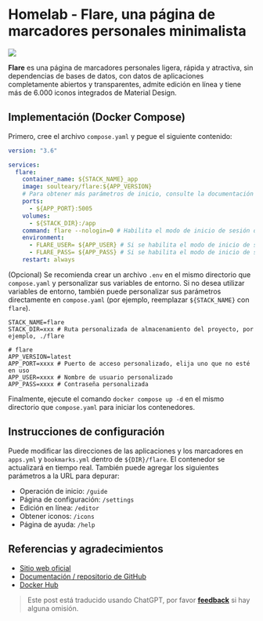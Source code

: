 # Homelab - Flare, una página de marcadores personales minimalista

![](https://wiki-media-1253965369.cos.ap-guangzhou.myqcloud.com/img/20230410170939.png)

**Flare** es una página de marcadores personales ligera, rápida y atractiva, sin dependencias de bases de datos, con datos de aplicaciones completamente abiertos y transparentes, admite edición en línea y tiene más de 6.000 iconos integrados de Material Design.

## Implementación (Docker Compose)

Primero, cree el archivo `compose.yaml` y pegue el siguiente contenido:

```yaml title="compose.yaml"
version: "3.6"

services:
  flare:
    container_name: ${STACK_NAME}_app
    image: soulteary/flare:${APP_VERSION}
    # Para obtener más parámetros de inicio, consulte la documentación en https://github.com/soulteary/docker-flare/blob/main/docs/advanced-startup.md
    ports:
      - ${APP_PORT}:5005
    volumes:
      - ${STACK_DIR}:/app
    command: flare --nologin=0 # Habilita el modo de inicio de sesión de usuario, primero debe establecer el parámetro de inicio `nologin` en `0`
    environment:
      - FLARE_USER= ${APP_USER} # Si se habilita el modo de inicio de sesión de usuario y FLARE_USER no está configurado, el usuario predeterminado es `flare`
      - FLARE_PASS= ${APP_PASS} # Si se habilita el modo de inicio de sesión de usuario y FLARE_USER no está configurado, se generará una contraseña predeterminada y se mostrará en los registros de inicio de la aplicación
    restart: always
```

(Opcional) Se recomienda crear un archivo `.env` en el mismo directorio que `compose.yaml` y personalizar sus variables de entorno. Si no desea utilizar variables de entorno, también puede personalizar sus parámetros directamente en `compose.yaml` (por ejemplo, reemplazar `${STACK_NAME}` con `flare`).

```dotenv title=".env"
STACK_NAME=flare
STACK_DIR=xxx # Ruta personalizada de almacenamiento del proyecto, por ejemplo, ./flare

# flare
APP_VERSION=latest
APP_PORT=xxxx # Puerto de acceso personalizado, elija uno que no esté en uso
APP_USER=xxxx # Nombre de usuario personalizado
APP_PASS=xxxx # Contraseña personalizada
```

Finalmente, ejecute el comando `docker compose up -d` en el mismo directorio que `compose.yaml` para iniciar los contenedores.

## Instrucciones de configuración

Puede modificar las direcciones de las aplicaciones y los marcadores en `apps.yml` y `bookmarks.yml` dentro de `${DIR}/flare`. El contenedor se actualizará en tiempo real. También puede agregar los siguientes parámetros a la URL para depurar:

- Operación de inicio: `/guide`
- Página de configuración: `/settings`
- Edición en línea: `/editor`
- Obtener iconos: `/icons`
- Página de ayuda: `/help`

## Referencias y agradecimientos

- [Sitio web oficial](https://soulteary.com/2022/02/23/building-a-personal-bookmark-navigation-app-from-scratch-flare.html)
- [Documentación / repositorio de GitHub](https://github.com/soulteary/docker-flare)
- [Docker Hub](https://hub.docker.com/r/soulteary/flare/)

> Este post está traducido usando ChatGPT, por favor [**feedback**](https://github.com/linyuxuanlin/Wiki_MkDocs/issues/new) si hay alguna omisión.
